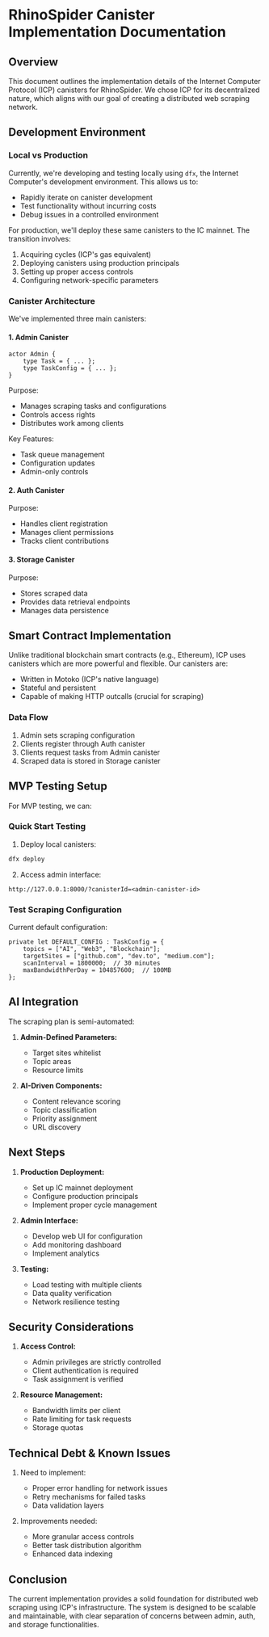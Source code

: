 # RhinoSpider Canister Implementation Documentation

## Overview
This document outlines the implementation details of the Internet Computer Protocol (ICP) canisters for RhinoSpider. We chose ICP for its decentralized nature, which aligns with our goal of creating a distributed web scraping network.

## Development Environment

### Local vs Production
Currently, we're developing and testing locally using `dfx`, the Internet Computer's development environment. This allows us to:
- Rapidly iterate on canister development
- Test functionality without incurring costs
- Debug issues in a controlled environment

For production, we'll deploy these same canisters to the IC mainnet. The transition involves:
1. Acquiring cycles (ICP's gas equivalent)
2. Deploying canisters using production principals
3. Setting up proper access controls
4. Configuring network-specific parameters

### Canister Architecture

We've implemented three main canisters:

#### 1. Admin Canister
```motoko
actor Admin {
    type Task = { ... };
    type TaskConfig = { ... };
}
```
Purpose:
- Manages scraping tasks and configurations
- Controls access rights
- Distributes work among clients

Key Features:
- Task queue management
- Configuration updates
- Admin-only controls

#### 2. Auth Canister
Purpose:
- Handles client registration
- Manages client permissions
- Tracks client contributions

#### 3. Storage Canister
Purpose:
- Stores scraped data
- Provides data retrieval endpoints
- Manages data persistence

## Smart Contract Implementation

Unlike traditional blockchain smart contracts (e.g., Ethereum), ICP uses canisters which are more powerful and flexible. Our canisters are:
- Written in Motoko (ICP's native language)
- Stateful and persistent
- Capable of making HTTP outcalls (crucial for scraping)

### Data Flow
1. Admin sets scraping configuration
2. Clients register through Auth canister
3. Clients request tasks from Admin canister
4. Scraped data is stored in Storage canister

## MVP Testing Setup

For MVP testing, we can:

### Quick Start Testing
1. Deploy local canisters:
```bash
dfx deploy
```

2. Access admin interface:
```
http://127.0.0.1:8000/?canisterId=<admin-canister-id>
```

### Test Scraping Configuration

Current default configuration:
```motoko
private let DEFAULT_CONFIG : TaskConfig = {
    topics = ["AI", "Web3", "Blockchain"];
    targetSites = ["github.com", "dev.to", "medium.com"];
    scanInterval = 1800000;  // 30 minutes
    maxBandwidthPerDay = 104857600;  // 100MB
};
```

## AI Integration

The scraping plan is semi-automated:

1. **Admin-Defined Parameters:**
   - Target sites whitelist
   - Topic areas
   - Resource limits

2. **AI-Driven Components:**
   - Content relevance scoring
   - Topic classification
   - Priority assignment
   - URL discovery

## Next Steps

1. **Production Deployment:**
   - Set up IC mainnet deployment
   - Configure production principals
   - Implement proper cycle management

2. **Admin Interface:**
   - Develop web UI for configuration
   - Add monitoring dashboard
   - Implement analytics

3. **Testing:**
   - Load testing with multiple clients
   - Data quality verification
   - Network resilience testing

## Security Considerations

1. **Access Control:**
   - Admin privileges are strictly controlled
   - Client authentication is required
   - Task assignment is verified

2. **Resource Management:**
   - Bandwidth limits per client
   - Rate limiting for task requests
   - Storage quotas

## Technical Debt & Known Issues

1. Need to implement:
   - Proper error handling for network issues
   - Retry mechanisms for failed tasks
   - Data validation layers

2. Improvements needed:
   - More granular access controls
   - Better task distribution algorithm
   - Enhanced data indexing

## Conclusion

The current implementation provides a solid foundation for distributed web scraping using ICP's infrastructure. The system is designed to be scalable and maintainable, with clear separation of concerns between admin, auth, and storage functionalities.
